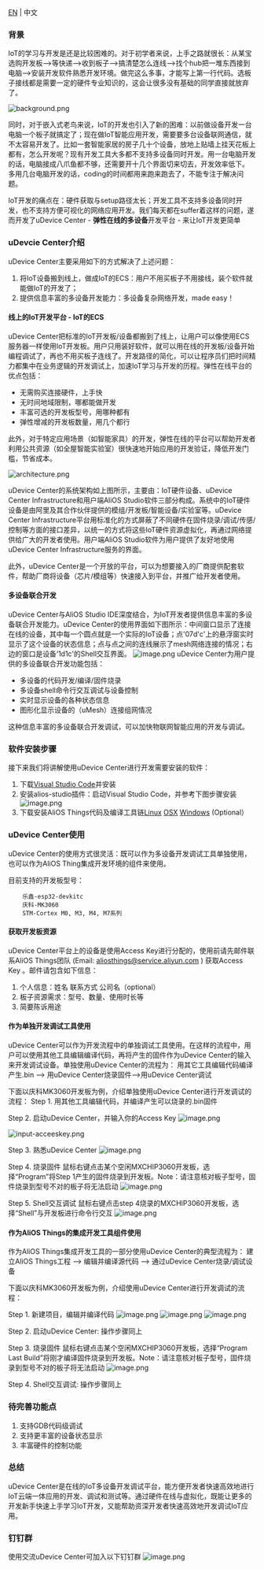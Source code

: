 [EN](uDevice-Center) | 中文

### 背景

IoT的学习与开发是还是比较困难的。对于初学者来说，上手之路就很长：从某宝选购开发板-->等快递-->收到板子-->搞清楚怎么连线-->找个hub把一堆东西接到电脑-->安装开发软件熟悉开发环境。做完这么多事，才能写上第一行代码。选板子接线都是需要一定的硬件专业知识的，这会让很多没有基础的同学直接就放弃了。

![background.png](https://img.alicdn.com/tfs/TB1C2ximiqAXuNjy1XdXXaYcVXa-1282-959.png)

同时，对于嵌入式老鸟来说，IoT的开发也引入了新的困难：以前做设备开发一台电脑一个板子就搞定了；现在做IoT智能应用开发，需要要多台设备联网通信，就不太容易开发了。比如一套智能家居的房子几十个设备，放地上贴墙上挂天花板上都有，怎么开发呢？现有开发工具大多都不支持多设备同时开发。用一台电脑开发的话，电脑接成八爪鱼都不够，还需要开十几个界面切来切去，开发效率低下。 多用几台电脑开发的话，coding的时间都用来跑来跑去了，不能专注于解决问题。

IoT开发的痛点在：硬件获取与setup路径太长；开发工具不支持多设备同时开发，也不支持方便可视化的网络应用开发。我们每天都在suffer着这样的问题，遂而开发了uDevice Center - <strong>弹性在线的多设备</strong>开发平台 - 来让IoT开发更简单



### uDevcie Center介绍

uDevice Center主要采用如下的方式解决了上述问题：

1. 将IoT设备搬到线上，做成IoT的ECS：用户不用买板子不用接线，装个软件就能做IoT的开发了；
2. 提供信息丰富的多设备开发能力：多设备复杂网络开发，made easy！

#### 线上的IoT开发平台 - IoT的ECS

uDevice Center把标准的IoT开发板/设备都搬到了线上，让用户可以像使用ECS服务器一样使用IoT开发板。用户只用装好软件，就可以用在线的开发板/设备开始编程调试了，再也不用买板子连线了。开发路径的简化，可以让程序员们把时间精力都集中在业务逻辑的开发调试上，加速IoT学习与开发的历程。弹性在线平台的优点包括：

- 无需购买连接硬件，上手快
- 无时间地域限制，哪都能做开发
- 丰富可选的开发板型号，用哪种都有
- 弹性增减的开发板数量，用几个都行

此外，对于特定应用场景（如智能家具）的开发，弹性在线的平台可以帮助开发者利用公共资源（如全屋智能实验室）很快速地开始应用的开发验证，降低开发门槛，节省成本。

![architecture.png](https://img.alicdn.com/tfs/TB1hdFZoBfH8KJjy1XbXXbLdXXa-5791-3120.png)

uDevice Center的系统架构如上图所示，主要由：IoT硬件设备、uDevice Center Infrastructure和用户端AliOS Studio软件三部分构成。系统中的IoT硬件设备是由阿里及其合作伙伴提供的模组/开发板/智能设备/实验室等。uDevice Center Infrastructure平台用标准化的方式屏蔽了不同硬件在固件烧录/调试/传感/控制等方面的接口差异，以统一的方式将这些IoT硬件资源虚拟化，再通过网络提供给广大的开发者使用。用户端AliOS Studio软件为用户提供了友好地使用uDevice Center Infrastructure服务的界面。

此外，uDevice Center是一个开放的平台，可以为想要接入的厂商提供配套软件，帮助厂商将设备（芯片/模组等）快速接入到平台，并推广给开发者使用。

#### 多设备联合开发

uDevice Center与AliOS Studio IDE深度结合，为IoT开发者提供信息丰富的多设备联合开发能力。uDevice Center的使用界面如下图所示：中间窗口显示了连接在线的设备，其中每一个圆点就是一个实际的IoT设备；点'07d'c'上的悬浮窗实时显示了这个设备的状态信息；点与点之间的连线展示了mesh网络连接的情况；右边的窗口是设备‘1d1c'的Shell交互界面。
![image.png](https://img.alicdn.com/tfs/TB16t8ZoBfH8KJjy1XbXXbLdXXa-3999-2499.png)
uDevice Center为用户提供的多设备联合开发功能包括：

- 多设备的代码开发/编译/固件烧录
- 多设备shell命令行交互调试与设备控制
- 实时显示设备的各种状态信息
- 图形化显示设备的（uMesh）连接组网情况

这种信息丰富的多设备联合开发调试，可以加快物联网智能应用的开发与调试。



### 软件安装步骤

接下来我们将讲解使用uDevice Center进行开发需要安装的软件：

1. 下载[Visual Studio Code](https://code.visualstudio.com/download)并安装
2. 安装alios-studio插件：启动Visual Studio Code，并参考下图步骤安装
   ![image.png](https://img.alicdn.com/tfs/TB1KoTCovDH8KJjy1XcXXcpdXXa-3974-2227.png)
3. 下载安装AliOS Things代码及编译工具链[Linux](https://github.com/alibaba/AliOS-Things/wiki/AliOS-Things-Linux-Environment-Setup)  [OSX](https://github.com/alibaba/AliOS-Things/wiki/AliOS-Things-MAC-Environment-Setup)  [Windows](https://github.com/alibaba/AliOS-Things/wiki/AliOS-Things-Windows-Environment-Setup) (Optional）



### uDevice Center使用

uDevice Center的使用方式很灵活：既可以作为多设备开发调试工具单独使用，也可以作为AliOS Thing集成开发环境的组件来使用。 

目前支持的开发板型号：

```
    乐鑫-esp32-devkitc
    庆科-MK3060
    STM-Cortex M0, M3, M4, M7系列
```



#### 获取开发板资源

uDevice Center平台上的设备是使用Access Key进行分配的，使用前请先邮件联系AliOS Things团队 (Email: <aliosthings@service.aliyun.com> ) 获取Access Key 。邮件请包含如下信息：

1. 个人信息：姓名   联系方式   公司名（optional）
2. 板子资源需求：型号、数量、使用时长等
3. 简要陈诉用途



#### 作为单独开发调试工具使用

uDevice Center可以作为开发流程中的单独调试工具使用。在这样的流程中，用户可以使用其他工具编辑编译代码，再将产生的固件作为uDevice Center的输入来开发调试设备。单独使用uDevice Center的流程为：
用其它工具编辑代码编译产生.bin --> 用uDevice Center烧录固件-->用uDevice Center调试

下面以庆科MK3060开发板为例，介绍单独使用uDevice Center进行开发调试的流程：
Step 1. 用其他工具编辑代码，并编译产生可以烧录的.bin固件

Step 2. 启动uDevice Center，并输入你的Access Key
![image.png](https://img.alicdn.com/tfs/TB1rADfoxrI8KJjy0FpXXb5hVXa-3999-2499.png)

![input-acceeskey.png](https://img.alicdn.com/tfs/TB1Y9j_or_I8KJjy1XaXXbsxpXa-3999-2508.png)

Step 3. 熟悉uDevice Center
![image.png](https://img.alicdn.com/tfs/TB17k_foxrI8KJjy0FpXXb5hVXa-3999-2497.png)

Step 4. 烧录固件
鼠标右键点击某个空闲MXCHIP3060开发板，选择“Program”将Step 1产生的固件烧录到开发板。Note：请注意核对板子型号，固件烧录到型号不对的板子将无法启动
![image.png](https://img.alicdn.com/tfs/TB1OhvEovDH8KJjy1XcXXcpdXXa-3999-2499.png)

Step 5. Shell交互调试
鼠标右键点击step 4烧录的MXCHIP3060开发板，选择“Shell”与开发板进行命令行交互
![image.png](https://img.alicdn.com/tfs/TB1sATfoxrI8KJjy0FpXXb5hVXa-3999-2499.png)

#### 作为AliOS Things的集成开发工具组件使用

作为AliOS Things集成开发工具的一部分使用uDevice Center的典型流程为：
建立AliOS Things工程 --> 编辑并编译源代码 --> 通过uDevice Center烧录/调试设备

下面以庆科MK3060开发板为例，介绍使用uDevice Center进行开发调试的流程：

Step 1. 新建项目，编辑并编译代码
![image.png](https://img.alicdn.com/tfs/TB1d24imiqAXuNjy1XdXXaYcVXa-3999-2499.png)
![image.png](https://img.alicdn.com/tfs/TB18Qn7or_I8KJjy1XaXXbsxpXa-3999-2499.png)
![image.png](https://img.alicdn.com/tfs/TB1QwdimiqAXuNjy1XdXXaYcVXa-3999-2499.png)

Step 2. 启动uDevice Center: 操作步骤同上

Step 3. 烧录固件
鼠标右键点击某个空闲MXCHIP3060开发板，选择“Program Last Build”将刚才编译固件烧录到开发板。Note：请注意核对板子型号，固件烧录到型号不对的板子将无法启动
![image.png](https://img.alicdn.com/tfs/TB13pbEovDH8KJjy1XcXXcpdXXa-3999-2499.png)

Step 4. Shell交互调试: 操作步骤同上



### 待完善功能点

1. 支持GDB代码级调试
2. 支持更丰富的设备状态显示
3. 丰富硬件的控制功能



### 总结

uDevice Center是在线的IoT多设备开发调试平台，能方便开发者快速高效地进行IoT云端一体应用的开发、调试和测试等。通过硬件在线与虚拟化，既能让更多的开发新手快速上手学习IoT开发，又能帮助资深开发者快速高效地开发调试IoT应用。



### 钉钉群

使用交流uDevice Center可加入以下钉钉群
![image.png](https://img.alicdn.com/tfs/TB1VuzJovDH8KJjy1XcXXcpdXXa-750-990.jpg)

